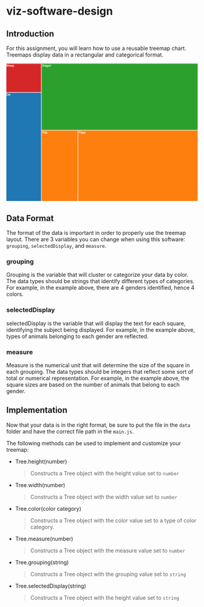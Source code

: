 # viz-software-design

## Introduction
For this assignment, you will learn how to use a reusable treemap chart. Treemaps display data in a rectangular and categorical format.

![screenshot of treemap example](imgs/treemap1.png)

## Data Format
The format of the data is important in order to properly use the treemap layout. There are 3 variables you can change when using this software: `grouping`, `selectedDisplay`, and `measure`.

### grouping
Grouping is the variable that will cluster or categorize your data by color. The data types should be strings that identify different types of categories. For example, in the example above, there are 4 genders identified, hence 4 colors.

### selectedDisplay
selectedDisplay is the variable that will display the text for each square, identifying the subject being displayed. For example, in the example above, types of animals belonging to each gender are reflected.

### measure
Measure is the numerical unit that will determine the size of the square in each grouping. The data types should be integers that reflect some sort of total or numerical representation. For example, in the example above, the square sizes are based on the number of animals that belong to each gender.

## Implementation
Now that your data is in the right format, be sure to put the file in the `data` folder and have the correct file path in the `main.js`.

The following methods can be used to implement and customize your treemap:

- Tree.height(number)

	> Constructs a Tree object with the height value set to `number`

- Tree.width(number)

	> Constructs a Tree object with the width value set to `number`

- Tree.color(color category)

	> Constructs a Tree object with the color value set to a type of color category.

- Tree.measure(number)

	> Constructs a Tree object with the measure value set to `number`

- Tree.grouping(string)

	> Constructs a Tree object with the grouping value set to `string`

- Tree.selectedDisplay(string)

	> Constructs a Tree object with the height value set to `string`




